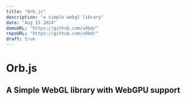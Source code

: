 ```yaml
---
title: "Orb.js"
description: "a simple webgl library"
date: "Aug 15 2024"
demoURL: "https://github.com/x0bd/"
repoURL: "https://github.com/x0bd/"
draft: true
---
```


# Orb.js

## A Simple WebGL library with WebGPU support
